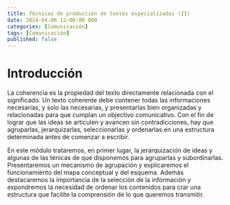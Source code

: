```yaml
---
title: Técnicas de producción de textos especializados (II)
date: 2024-04-06 12:00:00 000
categories: [Comunicación]
tags: [Comunicación]
published: false
---
```


# Introducción
La coherencia es la propiedad del texto directamente relacionada con el significado. Un texto coherente debe contener todas las informaciones necesarias, y solo las necesarias, y presentarlas bien organizadas y relacionadas para que cumplan un objectivo comunicativo. Con el fin de lograr que las ideas se articulen y avancen sin contradicciones, hay que agruparlas, jerarquizarlas, seleccionarlas y ordenarlas en una estructura determinada antes de comenzar a escribir.

En este módulo trataremos, en primer lugar, la jerarquización de ideas y algunas de las ténicas de que disponemos para agruparlas y subordinarlas. Presentaremos un mecanismo de agrupación y explicaremos el funcionamiento del mapa conceptual y del esquema. Además destacaremos la importancia de la selección de la información y expondremos la necesidad de ordenar los contenidos para crar una estructura que facilite la comprensión de lo que queremos transmitir.

